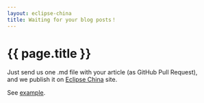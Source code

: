 ```yaml
---
layout: eclipse-china
title: Waiting for your blog posts！
---
```


{{ page.title }}
================

Just send us one .md file with your article (as GitHub Pull Request),  
and we publish it on [Eclipse China](http://eclipse-china.github.io/) site.

See [example](https://raw.github.com/Eclipse-China/Eclipse-China.github.io/master/_posts/2013-05-28-whats-new-kepler.md).
 